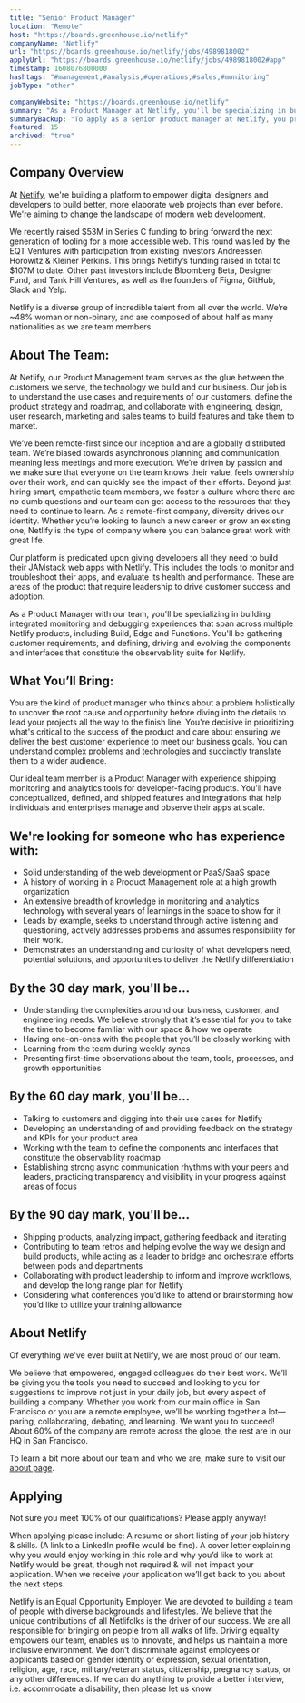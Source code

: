 ```yaml
---
title: "Senior Product Manager"
location: "Remote"
host: "https://boards.greenhouse.io/netlify"
companyName: "Netlify"
url: "https://boards.greenhouse.io/netlify/jobs/4989818002"
applyUrl: "https://boards.greenhouse.io/netlify/jobs/4989818002#app"
timestamp: 1608076800000
hashtags: "#management,#analysis,#operations,#sales,#monitoring"
jobType: "other"

companyWebsite: "https://boards.greenhouse.io/netlify"
summary: "As a Product Manager at Netlify, you'll be specializing in building integrated monitoring and debugging experiences that span across multiple Netlify products, including Build, Edge and Functions"
summaryBackup: "To apply as a senior product manager at Netlify, you preferably need to have some knowledge of: #ui/ux, #management, #marketing."
featured: 15
archived: "true"
---
```


## Company Overview

At [Netlify](https://www.netlify.com/about/), we're building a platform to empower digital designers and developers to build better, more elaborate web projects than ever before. We're aiming to change the landscape of modern web development. 

We recently raised $53M in Series C funding to bring forward the next generation of tooling for a more accessible web. This round was led by the EQT Ventures with participation from existing investors Andreessen Horowitz & Kleiner Perkins. This brings Netlify’s funding raised in total to $107M to date. Other past investors include Bloomberg Beta, Designer Fund, and Tank Hill Ventures, as well as the founders of Figma, GitHub, Slack and Yelp.

Netlify is a diverse group of incredible talent from all over the world. We’re ~48% woman or non-binary, and are composed of about half as many nationalities as we are team members.

## About The Team: 

At Netlify, our Product Management team serves as the glue between the customers we serve, the technology we build and our business. Our job is to understand the use cases and requirements of our customers, define the product strategy and roadmap, and collaborate with engineering, design, user research, marketing and sales teams to build features and take them to market.

We’ve been remote-first since our inception and are a globally distributed team. We’re biased towards asynchronous planning and communication, meaning less meetings and more execution. We’re driven by passion and we make sure that everyone on the team knows their value, feels ownership over their work, and can quickly see the impact of their efforts. Beyond just hiring smart, empathetic team members, we foster a culture where there are no dumb questions and our team can get access to the resources that they need to continue to learn. As a remote-first company, diversity drives our identity. Whether you’re looking to launch a new career or grow an existing one, Netlify is the type of company where you can balance great work with great life.

Our platform is predicated upon giving developers all they need to build their JAMstack web apps with Netlify. This includes the tools to monitor and troubleshoot their apps, and evaluate its health and performance. These are areas of the product that require leadership to drive customer success and adoption.

As a Product Manager with our team, you'll be specializing in building integrated monitoring and debugging experiences that span across multiple Netlify products, including Build, Edge and Functions. You'll be gathering customer requirements, and defining, driving and evolving the components and interfaces that constitute the observability suite for Netlify.

## What You’ll Bring: 

You are the kind of product manager who thinks about a problem holistically to uncover the root cause and opportunity before diving into the details to lead your projects all the way to the finish line. You're decisive in prioritizing what's critical to the success of the product and care about ensuring we deliver the best customer experience to meet our business goals. You can understand complex problems and technologies and succinctly translate them to a wider audience.

Our ideal team member is a Product Manager with experience shipping monitoring and analytics tools for developer-facing products. You'll have conceptualized, defined, and shipped features and integrations that help individuals and enterprises manage and observe their apps at scale.

## We're looking for someone who has experience with:

*   Solid understanding of the web development or PaaS/SaaS space
*   A history of working in a Product Management role at a high growth organization
*   An extensive breadth of knowledge in monitoring and analytics technology with several years of learnings in the space to show for it
*   Leads by example, seeks to understand through active listening and questioning, actively addresses problems and assumes responsibility for their work.
*   Demonstrates an understanding and curiosity of what developers need, potential solutions, and opportunities to deliver the Netlify differentiation

## By the 30 day mark, you'll be...

*   Understanding the complexities around our business, customer, and engineering needs. We believe strongly that it’s essential for you to take the time to become familiar with our space & how we operate
*   Having one-on-ones with the people that you’ll be closely working with
*   Learning from the team during weekly syncs
*   Presenting first-time observations about the team, tools, processes, and growth opportunities

## By the 60 day mark, you'll be...

*   Talking to customers and digging into their use cases for Netlify
*   Developing an understanding of and providing feedback on the strategy and KPIs for your product area
*   Working with the team to define the components and interfaces that constitute the observability roadmap
*   Establishing strong async communication rhythms with your peers and leaders, practicing transparency and visibility in your progress against areas of focus

## By the 90 day mark, you'll be...

*   Shipping products, analyzing impact, gathering feedback and iterating
*   Contributing to team retros and helping evolve the way we design and build products, while acting as a leader to bridge and orchestrate efforts between pods and departments
*   Collaborating with product leadership to inform and improve workflows, and develop the long range plan for Netlify
*   Considering what conferences you’d like to attend or brainstorming how you’d like to utilize your training allowance

## About Netlify

Of everything we've ever built at Netlify, we are most proud of our team.

We believe that empowered, engaged colleagues do their best work. We’ll be giving you the tools you need to succeed and looking to you for suggestions to improve not just in your daily job, but every aspect of building a company. Whether you work from our main office in San Francisco or you are a remote employee, we’ll be working together a lot—paring, collaborating, debating, and learning. We want you to succeed! About 60% of the company are remote across the globe, the rest are in our HQ in San Francisco. 

To learn a bit more about our team and who we are, make sure to visit our [about page](http://netlify.com/about).

## Applying

Not sure you meet 100% of our qualifications? Please apply anyway!

When applying please include: A resume or short listing of your job history & skills. (A link to a LinkedIn profile would be fine). A cover letter explaining why you would enjoy working in this role and why you’d like to work at Netlify would be great, though not required & will not impact your application. When we receive your application we’ll get back to you about the next steps.

Netlify is an Equal Opportunity Employer. We are devoted to building a team of people with diverse backgrounds and lifestyles. We believe that the unique contributions of all Netlifolks is the driver of our success. We are all responsible for bringing on people from all walks of life. Driving equality empowers our team, enables us to innovate, and helps us maintain a more inclusive environment. We don’t discriminate against employees or applicants based on gender identity or expression, sexual orientation, religion, age, race, military/veteran status, citizenship, pregnancy status, or any other differences. If we can do anything to provide a better interview, i.e. accommodate a disability, then please let us know.
